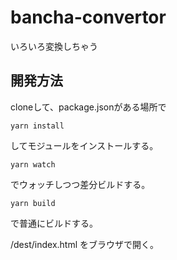 # bancha-convertor
いろいろ変換しちゃう

## 開発方法
cloneして、package.jsonがある場所で
```
yarn install
```
してモジュールをインストールする。

```
yarn watch
```
でウォッチしつつ差分ビルドする。

```
yarn build
```
で普通にビルドする。

/dest/index.html をブラウザで開く。
